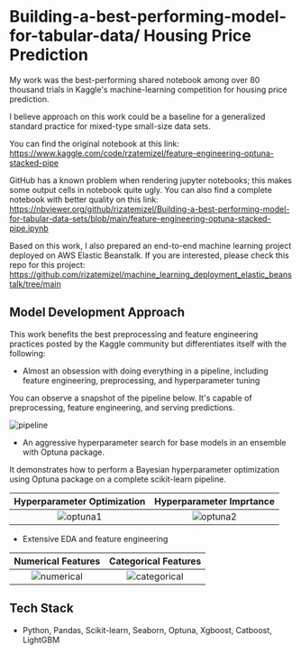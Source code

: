 # Building-a-best-performing-model-for-tabular-data/ Housing Price Prediction

My work was the best-performing shared notebook among over 80 thousand trials in Kaggle's machine-learning competition for housing price prediction.

I believe approach on this work could be a baseline for a generalized standard practice for mixed-type small-size data sets.

You can find the original notebook at this link: https://www.kaggle.com/code/rzatemizel/feature-engineering-optuna-stacked-pipe

GitHub has a known problem when rendering jupyter notebooks; this makes some output cells in notebook quite ugly.
You can also find a complete notebook with better quality on this link: https://nbviewer.org/github/rizatemizel/Building-a-best-performing-model-for-tabular-data-sets/blob/main/feature-engineering-optuna-stacked-pipe.ipynb

Based on this work, I also prepared an end-to-end machine learning project deployed on AWS Elastic Beanstalk. If you are interested, please check this repo for this project: https://github.com/rizatemizel/machine_learning_deployment_elastic_beanstalk/tree/main

## Model Development Approach

This work benefits the best preprocessing and feature engineering practices posted by the Kaggle community but differentiates itself with the following:

- Almost an obsession with doing everything in a pipeline, including feature engineering, preprocessing, and hyperparameter tuning

You can observe a snapshot of the pipeline below. It's capable of preprocessing, feature engineering, and serving predictions.

![pipeline](https://github.com/rizatemizel/ml_deployment/assets/127015640/e80b8e2f-eb3e-400c-b152-75f1c7f3a085)

- An aggressive hyperparameter search for base models in an ensemble with Optuna package.

It demonstrates how to perform a Bayesian hyperparameter optimization using Optuna package on a complete scikit-learn pipeline.

Hyperparameter Optimization             |  Hyperparameter Imprtance
:-------------------------:|:-------------------------:
![optuna1](https://github.com/rizatemizel/Building-a-best-performing-model-for-tabular-data-sets/assets/127015640/d8a39d5a-65a5-4f1a-aee1-0f8b68674e03) | ![optuna2](https://github.com/rizatemizel/Building-a-best-performing-model-for-tabular-data-sets/assets/127015640/72617537-8730-4afc-89fb-bbd5c4892be5)



- Extensive EDA and feature engineering

Numerical Features             |  Categorical Features  
:-------------------------:|:-------------------------:
![numerical](https://github.com/rizatemizel/Building-a-best-performing-model-for-tabular-data-sets/assets/127015640/23d3a3b1-7b87-4793-9de4-9b4ebdcdb311) | ![categorical](https://github.com/rizatemizel/Building-a-best-performing-model-for-tabular-data-sets/assets/127015640/7d438af5-2c79-4112-b290-f5c27f069660)



## Tech Stack


- Python, Pandas, Scikit-learn, Seaborn, Optuna, Xgboost, Catboost, LightGBM





